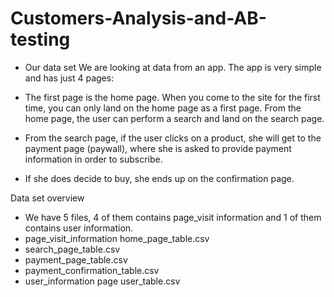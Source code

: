 # Customers-Analysis-and-AB-testing
- Our data set We are looking at data from an app. The app is very simple and has just 4 pages:

- The first page is the home page. When you come to the site for the first time, you can only land on the home page as a first page. From the home page, the user can perform a search and land on the search page. 
- From the search page, if the user clicks on a product, she will get to the payment page (paywall), where
she is asked to provide payment information in order to subscribe. 
- If she does decide to buy, she ends up on the confirmation page.


Data set overview 
- We have 5 files, 4 of them contains page_visit information and 1 of them contains user information. 
- page_visit_information home_page_table.csv
- search_page_table.csv
- payment_page_table.csv
- payment_confirmation_table.csv
- user_information page user_table.csv
